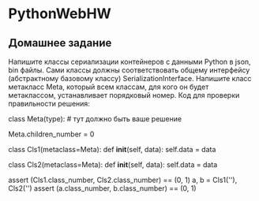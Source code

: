 # PythonWebHW

## Домашнее задание

Напишите классы сериализации контейнеров с данными Python в json, bin файлы. 
Сами классы должны соответствовать общему интерфейсу (абстрактному базовому классу) SerializationInterface.
Напишите класс метакласс Meta, который всем классам, для кого он будет метаклассом, 
устанавливает порядковый номер. Код для проверки правильности решения:



class Meta(type):
    # тут должно быть ваше решение


Meta.children_number = 0

class Cls1(metaclass=Meta):
    def __init__(self, data):
        self.data = data


class Cls2(metaclass=Meta):
    def __init__(self, data):
        self.data = data

assert (Cls1.class_number, Cls2.class_number) == (0, 1)
a, b = Cls1(''), Cls2('')
assert (a.class_number, b.class_number) == (0, 1)